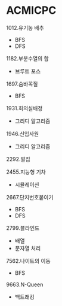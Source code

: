 # ACMICPC

1012.유기농 배추

-   BFS
-   DFS

1182.부분수열의 합

-   브루트 포스

1697.숨바꼭질

-   BFS

1931.회의실배정

-   그리디 알고리즘

1946.신입사원

-   그리디 알고리즘

2292.벌집

2455.지능형 기차

-   시뮬레이션

2667.단지번호붙이기

-   BFS
-   DFS

2799.블라인드

-   배열
-   문자열 처리

7562.나이트의 이동

-   BFS

9663.N-Queen

-   백트래킹